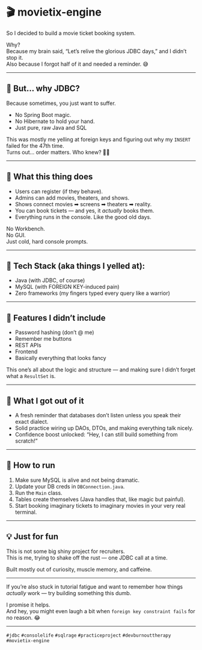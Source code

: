 # 🎬 movietix-engine

So I decided to build a movie ticket booking system.

Why?  
Because my brain said, “Let’s relive the glorious JDBC days,” and I didn’t stop it.  
Also because I forgot half of it and needed a reminder. 😅

---

## 🤔 But... why JDBC?

Because sometimes, you just want to suffer.

- No Spring Boot magic.
- No Hibernate to hold your hand.
- Just pure, raw Java and SQL

This was mostly me yelling at foreign keys and figuring out why my `INSERT` failed for the 47th time.  
Turns out… order matters. Who knew? 🤷‍♀️

---

## 🍿 What this thing does

- Users can register (if they behave).
- Admins can add movies, theaters, and shows.
- Shows connect movies ➡ screens ➡ theaters ➡ reality.
- You can book tickets — and yes, it *actually* books them.
- Everything runs in the console. Like the good old days.

No Workbench.  
No GUI.  
Just cold, hard console prompts.

---

## 🔧 Tech Stack (aka things I yelled at):

- Java (with JDBC, of course)
- MySQL (with FOREIGN KEY-induced pain)
- Zero frameworks (my fingers typed every query like a warrior)

---

## 😤 Features I didn’t include

- Password hashing (don’t @ me)
- Remember me buttons
- REST APIs
- Frontend
- Basically everything that looks fancy

This one’s all about the logic and structure — and making sure I didn’t forget what a `ResultSet` is.

---

## 🧠 What I got out of it

- A fresh reminder that databases don’t listen unless you speak their exact dialect.
- Solid practice wiring up DAOs, DTOs, and making everything talk nicely.
- Confidence boost unlocked: “Hey, I can still build something from scratch!”

---

## 🏁 How to run

1. Make sure MySQL is alive and not being dramatic.
2. Update your DB creds in `DBConnection.java`.
3. Run the `Main` class.
4. Tables create themselves (Java handles that, like magic but painful).
5. Start booking imaginary tickets to imaginary movies in your very real terminal.

---

## 💡 Just for fun

This is not some big shiny project for recruiters.  
This is me, trying to shake off the rust — one JDBC call at a time.  

Built mostly out of curiosity, muscle memory, and caffeine.

---

If you’re also stuck in tutorial fatigue and want to remember how things *actually* work — try building something this dumb.

I promise it helps.  
And hey, you might even laugh a bit when `foreign key constraint fails` for no reason. 😂

---

`#jdbc` `#consolelife` `#sqlrage` `#practiceproject` `#devburnouttherapy` `#movietix-engine`
